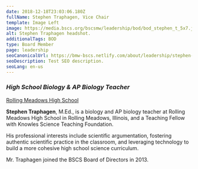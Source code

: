 ```yaml
---
date: 2018-12-18T23:03:06.180Z
fullName: Stephen Traphagen, Vice Chair
template: Image Left
image: https://media.bscs.org/bscsmw/leadership/bod/bod_stephen_t_5x7.jpg
alt: Stephen Traphagen headshot.
additionalTags: BOD
type: Board Member
page: leadership
seoCanonicalUrl: https://bmw-bscs.netlify.com/about/leadership/stephen-traphagen-vice-chair
seoDescription: Test SEO description.
seoLang: en-us
---
```


### *High School Biology & AP Biology Teacher*
<a href="https://rmhs.d214.org/" target="_blank" rel="noopener noreferrer">Rolling Meadows High School</a>

**Stephen Traphagen**, M.Ed., is a biology and AP biology teacher at Rolling Meadows High School in Rolling Meadows, Illinois, and a Teaching Fellow with Knowles Science Teaching Foundation.

His professional interests include scientific argumentation, fostering authentic scientific practice in the classroom, and leveraging technology to build a more cohesive high school science curriculum.

Mr. Traphagen joined the BSCS Board of Directors in 2013.

